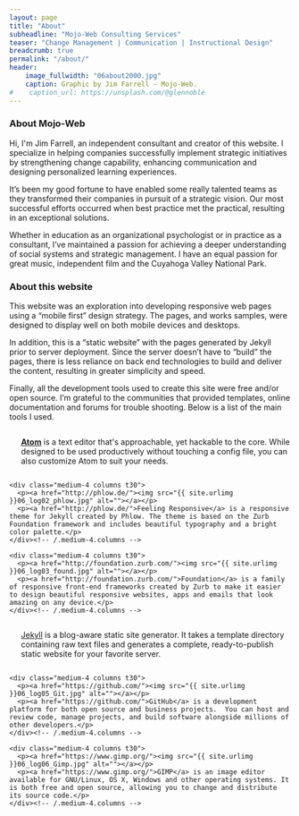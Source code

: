 ```yaml
---
layout: page
title: "About"
subheadline: "Mojo-Web Consulting Services"
teaser: "Change Management | Communication | Instructional Design"
breadcrumb: true  
permalink: "/about/"
header:
    image_fullwidth: "06about2000.jpg"
    caption: Graphic by Jim Farrell - Mojo-Web.
#    caption_url: https://unsplash.com/@glennoble
---
```

### About Mojo-Web
Hi, I'm Jim Farrell, an independent consultant and creator of this website. I specialize in helping companies successfully implement strategic initiatives by strengthening change capability, enhancing communication and designing personalized learning experiences.

It’s been my good fortune to have enabled some really talented teams as they transformed their companies in pursuit of a strategic vision. Our most successful efforts occurred when best practice met the practical, resulting in an exceptional solutions.

Whether in education as an organizational psychologist or in practice as a consultant, I’ve maintained a passion for achieving a deeper understanding of social systems and strategic management. I have an equal passion for great music, independent film and the Cuyahoga Valley National Park.


### About this website
This website was an exploration into developing responsive web pages using a “mobile first” design strategy. The pages, and works samples, were designed to display well on both mobile devices and desktops.

In addition, this is a “static website” with the pages generated by Jekyll prior to server deployment. Since the server doesn’t have to “build” the pages, there is less reliance on back end technologies to build and deliver the content, resulting in greater simplicity and speed.

Finally, all the development tools used to create this site were free and/or open source. I’m grateful to the communities that provided templates, online documentation and forums for trouble shooting. Below is a list of the main tools I used.


<!--About this website-->

<!--Top Row of Application Icons and Text-->
<div class="row">
    <div class="medium-4 columns t30">
      <p><a href="https://atom.io/"><img src="{{ site.urlimg }}06_log01_atom.jpg" alt=""></a></p>
      <p><b><a href="https://atom.io/">Atom</a></b> is a text editor that's approachable, yet hackable to the core. While designed to be used productively without touching a config file, you can also customize Atom to suit your needs.</p>
    </div><!-- /.medium-4.columns -->

    <div class="medium-4 columns t30">
      <p><a href="http://phlow.de/"><img src="{{ site.urlimg }}06_log02_phlow.jpg" alt=""></a></p>
      <p><a href="http://phlow.de/">Feeling Responsive</a> is a responsive theme for Jekyll created by Phlow. The theme is based on the Zurb Foundation framework and includes beautiful typography and a bright color palette.</p>
    </div><!-- /.medium-4.columns -->

    <div class="medium-4 columns t30">
      <p><a href="http://foundation.zurb.com/"><img src="{{ site.urlimg }}06_log03_found.jpg" alt=""></a></p>
      <p><a href="http://foundation.zurb.com/">Foundation</a> is a family of responsive front-end frameworks created by Zurb to make it easier to design beautiful responsive websites, apps and emails that look amazing on any device.</p>
    </div><!-- /.medium-4.columns -->
</div><!-- /.row -->

<!--Bottom Row of Application Icons and Text-->
<div class="row">
    <div class="medium-4 columns t30">
      <p><a href="http://jekyllrb.com/"><img src="{{ site.urlimg }}06_log04_jekyll.jpg" alt=""></a></p>
      <p><a href="http://jekyllrb.com/">Jekyll</a> is a blog-aware static site generator. It takes a template directory containing raw text files and generates a complete, ready-to-publish static website for your favorite server.</p>
    </div><!-- /.medium-4.columns -->

    <div class="medium-4 columns t30">
      <p><a href="https://github.com/"><img src="{{ site.urlimg }}06_log05_Git.jpg" alt=""></a></p>
      <p><a href="https://github.com/">GitHub</a> is a development platform for both open source and business projects.  You can host and review code, manage projects, and build software alongside millions of other developers.</p>
    </div><!-- /.medium-4.columns -->

    <div class="medium-4 columns t30">
      <p><a href="https://www.gimp.org/"><img src="{{ site.urlimg }}06_log06_Gimp.jpg" alt=""></a></p>
      <p><a href="https://www.gimp.org/">GIMP</a> is an image editor available for GNU/Linux, OS X, Windows and other operating systems. It is both free and open source, allowing you to change and distribute its source code.</p>
    </div><!-- /.medium-4.columns -->

</div><!-- /.row -->


 [1]: https://atom.io/  
 [2]: http://phlow.de/  
 [3]: http://foundation.zurb.com/  
 [4]: http://jekyllrb.com/  
 [5]: https://github.com/  
 [6]: https://www.gimp.org/  
